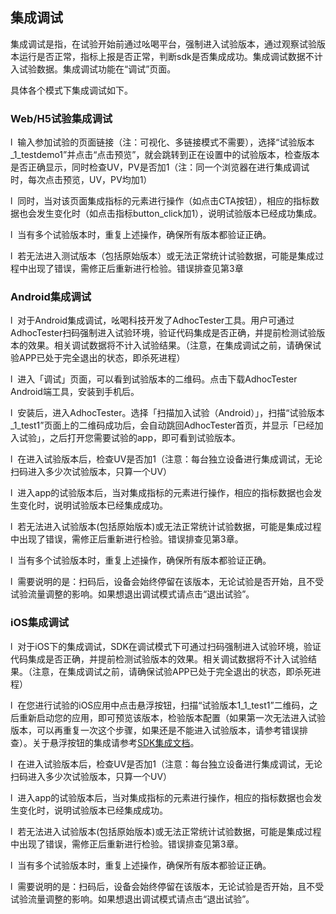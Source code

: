 ## **集成调试**

集成调试是指，在试验开始前通过吆喝平台，强制进入试验版本，通过观察试验版本运行是否正常，指标上报是否正常，判断sdk是否集成成功。集成调试数据不计入试验数据。集成调试功能在“调试”页面。

具体各个模式下集成调试如下。

### **Web/H5试验集成调试**



l  输入参加试验的页面链接（注：可视化、多链接模式不需要），选择“试验版本\_1\_testdemo1”并点击“点击预览”，就会跳转到正在设置中的试验版本，检查版本是否正确显示，同时检查UV，PV是否加1（注：同一个浏览器在进行集成调试时，每次点击预览，UV，PV均加1）

l  同时，当对该页面集成指标的元素进行操作（如点击CTA按钮），相应的指标数据也会发生变化时（如点击指标button\_click加1），说明试验版本已经成功集成。

l  当有多个试验版本时，重复上述操作，确保所有版本都验证正确。

l  若无法进入测试版本（包括原始版本）或无法正常统计试验数据，可能是集成过程中出现了错误，需修正后重新进行检验。错误排查见第3章

### Android集成调试

l  对于Android集成调试，吆喝科技开发了AdhocTester工具。用户可通过AdhocTester扫码强制进入试验环境，验证代码集成是否正确，并提前检测试验版本的效果。相关调试数据将不计入试验结果。（注意，在集成调试之前，请确保试验APP已处于完全退出的状态，即杀死进程）



l  进入「调试」页面，可以看到试验版本的二维码。点击下载AdhocTester Android端工具，安装到手机后。

l  安装后，进入AdhocTester。选择「扫描加入试验（Android）」，扫描“试验版本\_1\_test1”页面上的二维码成功后，会自动跳回AdhocTester首页，并显示「已经加入试验」，之后打开您需要试验的app，即可看到试验版本。

l  在进入试验版本后，检查UV是否加1（注意：每台独立设备进行集成调试，无论扫码进入多少次试验版本，只算一个UV）



l  进入app的试验版本后，当对集成指标的元素进行操作，相应的指标数据也会发生变化时，说明试验版本已经集成成功。

l  若无法进入试验版本\(包括原始版本\)或无法正常统计试验数据，可能是集成过程中出现了错误，需修正后重新进行检验。错误排查见第3章。

l  当有多个试验版本时，重复上述操作，确保所有版本都验证正确。

l  需要说明的是：扫码后，设备会始终停留在该版本，无论试验是否开始，且不受试验流量调整的影响。如果想退出调试模式请点击“退出试验”。

### iOS集成调试

l  对于iOS下的集成调试，SDK在调试模式下可通过扫码强制进入试验环境，验证代码集成是否正确，并提前检测试验版本的效果。相关调试数据将不计入试验结果。（注意，在集成调试之前，请确保试验APP已处于完全退出的状态，即杀死进程）



l  在您进行试验的iOS应用中点击悬浮按钮，扫描“试验版本1\_1\_test1”二维码，之后重新启动您的应用，即可预览该版本，检验版本配置（如果第一次无法进入试验版本，可以再重复一次这个步骤，如果还是不能进入试验版本，请参考错误排查）。关于悬浮按钮的集成请参考[SDK集成文档](http://doc.appadhoc.com/sdk/iosSDK.html#debug)。

l  在进入试验版本后，检查UV是否加1（注意：每台独立设备进行集成调试，无论扫码进入多少次试验版本，只算一个UV）

l  进入app的试验版本后，当对集成指标的元素进行操作，相应的指标数据也会发生变化时，说明试验版本已经集成成功。

l  若无法进入试验版本\(包括原始版本\)或无法正常统计试验数据，可能是集成过程中出现了错误，需修正后重新进行检验。错误排查见第3章。

l  当有多个试验版本时，重复上述操作，确保所有版本都验证正确。

l  需要说明的是：扫码后，设备会始终停留在该版本，无论试验是否开始，且不受试验流量调整的影响。如果想退出调试模式请点击“退出试验”。



  


